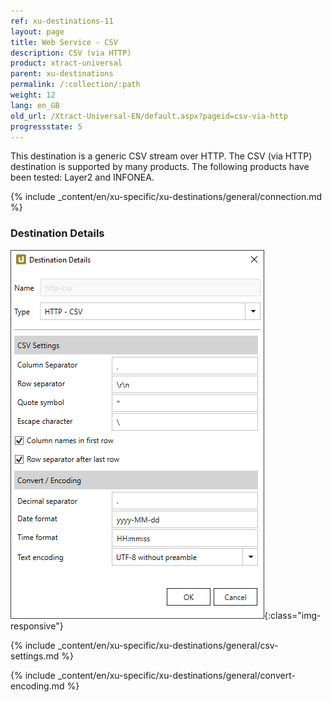 ```yaml
---
ref: xu-destinations-11
layout: page
title: Web Service - CSV
description: CSV (via HTTP)
product: xtract-universal
parent: xu-destinations
permalink: /:collection/:path
weight: 12
lang: en_GB
old_url: /Xtract-Universal-EN/default.aspx?pageid=csv-via-http
progressstate: 5
---
```


This destination is a generic CSV stream over HTTP. 
The CSV (via HTTP) destination is supported by many products. The following products have been tested: Layer2 and INFONEA. 

{% include _content/en/xu-specific/xu-destinations/general/connection.md %}	 

### Destination Details
![CSV-Destination-Details](/img/content/xu/CSV-Destination-Details.png){:class="img-responsive"}

{% include _content/en/xu-specific/xu-destinations/general/csv-settings.md %}														 

{% include _content/en/xu-specific/xu-destinations/general/convert-encoding.md %}		